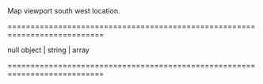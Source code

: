 <!--**
/*-------------------------------------------
    Auto-generated file. Do not modify.
-------------------------------------------

**-->
<!--d-->Map viewport south west location.<!--/d-->
===========================================================================
<!--hidden--><!--/hidden-->
<!--default-->null<!--/default-->
<!--type-->object | string | array<!--/type-->
===========================================================================

<!--shortDescription-->

<!--/shortDescription-->

<!--fullDescription-->

<!--/fullDescription-->